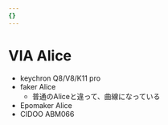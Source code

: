 ```yaml
---
{}
---
```

# VIA Alice

- keychron Q8/V8/K11 pro
- faker Alice
    - 普通のAliceと違って、曲線になっている
- Epomaker Alice
- CIDOO ABM066